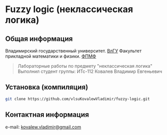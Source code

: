 Fuzzy logic (неклассическая логика)
===================================

Общая информация
----------------

Владимирский государственный университет. [ВлГУ](http://vlsu.ru)
Факультет прикладной математики и физики. [ФПМФ](http://fpmf.vlsu.ru)

> Лабораторные работы по предмету "неклассическая логика"
> Выполнил студент группы: ИТс-112
> Ковалев Владимир Евгеньевич

Установка (компиляция)
----------------------

```sh
git clone https://github.com/vlsuKovalewVladimir/fuzzy-logic.git
```

Контактная информация
---------------------

e-mail: <kovalew.vladimir@gmail.com>